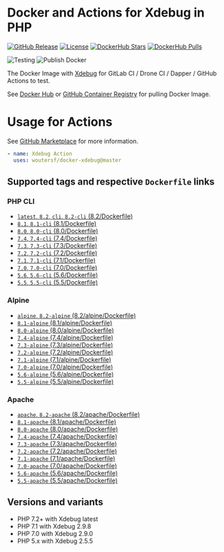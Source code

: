 # Docker and Actions for Xdebug in PHP

[![GitHub Release](https://img.shields.io/github/tag/MilesChou/docker-xdebug.svg)](https://github.com/MilesChou/docker-xdebug/releases)
[![License](https://img.shields.io/badge/license-MIT-brightgreen.svg)](LICENSE)
[![DockerHub Stars](https://img.shields.io/docker/stars/mileschou/xdebug.svg)](https://hub.docker.com/r/mileschou/xdebug/)
[![DockerHub Pulls](https://img.shields.io/docker/pulls/mileschou/xdebug.svg)](https://hub.docker.com/r/mileschou/xdebug/)

![Testing](https://github.com/MilesChou/docker-xdebug/workflows/Testing/badge.svg)
![Publish Docker](https://github.com/MilesChou/docker-xdebug/workflows/Publish%20Docker/badge.svg)

The Docker Image with [Xdebug](https://xdebug.org/) for GitLab CI / Drone CI / Dapper / GitHub Actions to test.

See [Docker Hub](https://hub.docker.com/r/mileschou/xdebug/) or [GitHub Container Registry](https://github.com/users/MilesChou/packages/container/package/xdebug) for pulling Docker Image.

# Usage for Actions

See [GitHub Marketplace](https://github.com/marketplace/actions/xdebug-action) for more information.

```yaml
- name: Xdebug Action
  uses: woutersf/docker-xdebug@master
```

## Supported tags and respective `Dockerfile` links

### PHP CLI

* [`latest`, `8.2`, `cli`, `8.2-cli` (8.2/Dockerfile)](https://github.com/MilesChou/docker-xdebug/blob/master/8.2/Dockerfile)
* [`8.1`, `8.1-cli` (8.1/Dockerfile)](https://github.com/MilesChou/docker-xdebug/blob/master/8.1/Dockerfile)
* [`8.0`, `8.0-cli` (8.0/Dockerfile)](https://github.com/MilesChou/docker-xdebug/blob/master/8.0/Dockerfile)
* [`7.4`, `7.4-cli` (7.4/Dockerfile)](https://github.com/MilesChou/docker-xdebug/blob/master/7.4/Dockerfile)
* [`7.3`, `7.3-cli` (7.3/Dockerfile)](https://github.com/MilesChou/docker-xdebug/blob/master/7.3/Dockerfile)
* [`7.2`, `7.2-cli` (7.2/Dockerfile)](https://github.com/MilesChou/docker-xdebug/blob/master/7.2/Dockerfile)
* [`7.1`, `7.1-cli` (7.1/Dockerfile)](https://github.com/MilesChou/docker-xdebug/blob/master/7.1/Dockerfile)
* [`7.0`, `7.0-cli` (7.0/Dockerfile)](https://github.com/MilesChou/docker-xdebug/blob/master/7.0/Dockerfile)
* [`5.6`, `5.6-cli` (5.6/Dockerfile)](https://github.com/MilesChou/docker-xdebug/blob/master/5.6/Dockerfile)
* [`5.5`, `5.5-cli` (5.5/Dockerfile)](https://github.com/MilesChou/docker-xdebug/blob/master/5.5/Dockerfile)

### Alpine

* [`alpine`, `8.2-alpine` (8.2/alpine/Dockerfile)](https://github.com/MilesChou/docker-xdebug/blob/master/8.2/alpine/Dockerfile)
* [`8.1-alpine` (8.1/alpine/Dockerfile)](https://github.com/MilesChou/docker-xdebug/blob/master/8.1/alpine/Dockerfile)
* [`8.0-alpine` (8.0/alpine/Dockerfile)](https://github.com/MilesChou/docker-xdebug/blob/master/8.0/alpine/Dockerfile)
* [`7.4-alpine` (7.4/alpine/Dockerfile)](https://github.com/MilesChou/docker-xdebug/blob/master/7.4/alpine/Dockerfile)
* [`7.3-alpine` (7.3/alpine/Dockerfile)](https://github.com/MilesChou/docker-xdebug/blob/master/7.3/alpine/Dockerfile)
* [`7.2-alpine` (7.2/alpine/Dockerfile)](https://github.com/MilesChou/docker-xdebug/blob/master/7.2/alpine/Dockerfile)
* [`7.1-alpine` (7.1/alpine/Dockerfile)](https://github.com/MilesChou/docker-xdebug/blob/master/7.1/alpine/Dockerfile)
* [`7.0-alpine` (7.0/alpine/Dockerfile)](https://github.com/MilesChou/docker-xdebug/blob/master/7.0/alpine/Dockerfile)
* [`5.6-alpine` (5.6/alpine/Dockerfile)](https://github.com/MilesChou/docker-xdebug/blob/master/5.6/alpine/Dockerfile)
* [`5.5-alpine` (5.5/alpine/Dockerfile)](https://github.com/MilesChou/docker-xdebug/blob/master/5.5/alpine/Dockerfile)

### Apache

* [`apache`, `8.2-apache` (8.2/apache/Dockerfile)](https://github.com/MilesChou/docker-xdebug/blob/master/8.2/apache/Dockerfile)
* [`8.1-apache` (8.1/apache/Dockerfile)](https://github.com/MilesChou/docker-xdebug/blob/master/8.1/apache/Dockerfile)
* [`8.0-apache` (8.0/apache/Dockerfile)](https://github.com/MilesChou/docker-xdebug/blob/master/8.0/apache/Dockerfile)
* [`7.4-apache` (7.4/apache/Dockerfile)](https://github.com/MilesChou/docker-xdebug/blob/master/7.4/apache/Dockerfile)
* [`7.3-apache` (7.3/apache/Dockerfile)](https://github.com/MilesChou/docker-xdebug/blob/master/7.3/apache/Dockerfile)
* [`7.2-apache` (7.2/apache/Dockerfile)](https://github.com/MilesChou/docker-xdebug/blob/master/7.2/apache/Dockerfile)
* [`7.1-apache` (7.1/apache/Dockerfile)](https://github.com/MilesChou/docker-xdebug/blob/master/7.1/apache/Dockerfile)
* [`7.0-apache` (7.0/apache/Dockerfile)](https://github.com/MilesChou/docker-xdebug/blob/master/7.0/apache/Dockerfile)
* [`5.6-apache` (5.6/apache/Dockerfile)](https://github.com/MilesChou/docker-xdebug/blob/master/5.6/apache/Dockerfile)
* [`5.5-apache` (5.5/apache/Dockerfile)](https://github.com/MilesChou/docker-xdebug/blob/master/5.5/apache/Dockerfile)

## Versions and variants

* PHP 7.2+ with Xdebug latest
* PHP 7.1 with Xdebug 2.9.8
* PHP 7.0 with Xdebug 2.9.0
* PHP 5.x with Xdebug 2.5.5
